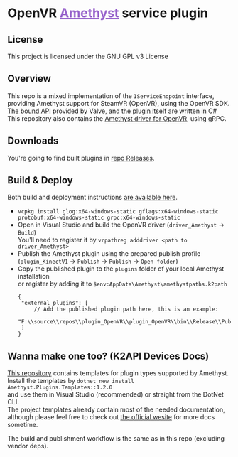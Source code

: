 <h1 dir=auto>
<b>OpenVR</b>
<a style="color:#9966cc;" href="https://github.com/KinectToVR/Amethyst">Amethyst</a>
<text>service plugin</text>
</h1>

## **License**
This project is licensed under the GNU GPL v3 License 

## **Overview**
This repo is a mixed implementation of the `IServiceEndpoint` interface,  
providing Amethyst support for SteamVR (OpenVR), using the OpenVR SDK.  
[The bound API](https://github.com/ValveSoftware/openvr) provided by Valve, and [the plugin itself](https://github.com/KinectToVR/plugin_OpenVR/tree/main/plugin_OpenVR) are written in C#  
This repository also contains the [Amethyst driver for OpenVR](https://github.com/KinectToVR/plugin_OpenVR/tree/main/driver_Amethyst), using gRPC.

## **Downloads**
You're going to find built plugins in [repo Releases](https://github.com/KinectToVR/plugin_OpenVR/releases/latest).

## **Build & Deploy**
Both build and deployment instructions [are available here](https://github.com/KinectToVR/plugin_OpenVR/blob/main/.github/workflows/build.yml).
 - `vcpkg install glog:x64-windows-static gflags:x64-windows-static protobuf:x64-windows-static grpc:x64-windows-static`
 - Open in Visual Studio and build the OpenVR driver (`driver_Amethyst` → `Build`)  
   You'll need to register it by `vrpathreg adddriver <path to driver_Amethyst>`
 - Publish the Amethyst plugin using the prepared publish profile  
   (`plugin_KinectV1` → `Publish` → `Publish` → `Open folder`)
 - Copy the published plugin to the `plugins` folder of your local Amethyst installation  
   or register by adding it to `$env:AppData\Amethyst\amethystpaths.k2path`
   ```jsonc
   {
    "external_plugins": [
        // Add the published plugin path here, this is an example:
        "F:\\source\\repos\\plugin_OpenVR\\plugin_OpenVR\\bin\\Release\\Publish"
    ]
   }
   ```

## **Wanna make one too? (K2API Devices Docs)**
[This repository](https://github.com/KinectToVR/Amethyst.Plugins.Templates) contains templates for plugin types supported by Amethyst.<br>
Install the templates by `dotnet new install Amethyst.Plugins.Templates::1.2.0`  
and use them in Visual Studio (recommended) or straight from the DotNet CLI.  
The project templates already contain most of the needed documentation,  
although please feel free to check out [the official wesite](https://docs.k2vr.tech/) for more docs sometime.

The build and publishment workflow is the same as in this repo (excluding vendor deps).  
